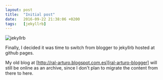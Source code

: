 ```yaml
---
layout: post
title:  "Initial post"
date:   2016-09-22 21:38:06 +0200
tags:	[jekyllrb]
---
```


![jekyllrb][pic]

Finally, I decided it was time to switch from blogger to jekyllrb hosted at
github pages.

My old blog at [http://ral-arturo.blogspot.com.es][ral-arturo-blogger] will
still be online as an archive, since I don't plan to migrate the content
from there to here.

[pic]:			{{site.url}}/assets/jekyllrb.png
[ral-arturo-blogger]:	http://ral-arturo.blogspot.com.es/
